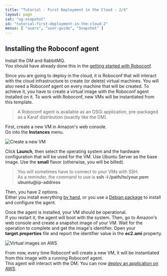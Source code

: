 ```yaml
---
title: "Tutorial - First Deployment in the Cloud - 2/4"
layout: page
cat: "ug-snapshot"
id: "tutorial-first-deployment-in-the-cloud-2"
menus: [ "users", "user-guide", "Snapshot" ]
---
```


## Installing the Roboconf agent

Install the DM and RabbitMQ.  
You should have already done this in the [getting started with Roboconf](tutorial-getting-started-with-roboconf.html).

Since you are going to deploy in the cloud, it is Roboconf that will interact with the cloud infrastructure to create (or delete) virtual machines.
You will also need a Roboconf agent on every machine that will be created. To achieve it, you have to create a virtual image with the Roboconf agent
installed on it. To work with Roboconf, new VMs will be instantiated from this template.

> A Roboconf agent is available as an OSGi application, pre-packaged as a Karaf distribution (exactly like the DM).

First, create a new VM in Amazon's web console.  
Go into the **Instances** menu.

<img src="/resources/img/tutorial-aws-instances.jpg" alt="Create a new VM" class="gs" />

Click **Launch**, then select the operating system and the hardware configuration that will be used
for the VM. Use Ubuntu Server as the base image. Use the **small** flavor (otherwise, you will be billed).
  
> You will sometimes have to connect to your VMs with SSH.  
> As a reminder, the command to use is **ssh -i /path/to/your.pem ubuntu@ip-address**

Then, you have 2 options.  
Either you install everything [by hand](/en/user-guide/installing-an-agent.html), or you use a
[Debian package](installing-roboconf.html) to install and configure the agent.

Once the agent is installed, your VM should be operational.  
If you restart it, the agent will boot with the system. Then, go to Amazon's web console and create a snapshot image of your VM.
Wait for the operation to complete and get the image's identifier. Open your **target.properties** file and report the identifier
value in the **ec2.ami** property.

<img src="/resources/img/tutorial-aws-amis.jpg" alt="Virtual images on AWS" class="gs" />

From now, every time Roboconf will create a new VM, it will be instantiated from this image with a running Roboconf agent.  
This agent will interact with the DM. You can now [deploy an application on AWS](tutorial-first-deployment-in-the-cloud-3.html).
